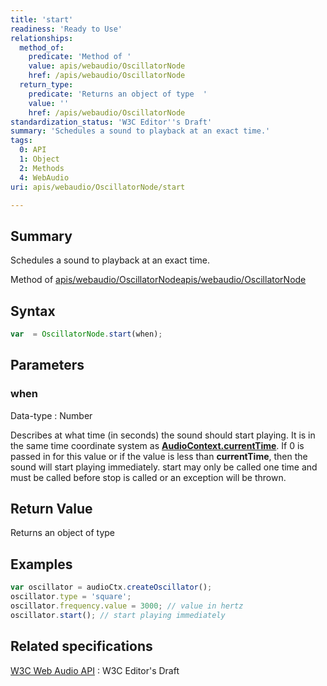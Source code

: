 ```yaml
---
title: 'start'
readiness: 'Ready to Use'
relationships:
  method_of:
    predicate: 'Method of '
    value: apis/webaudio/OscillatorNode
    href: /apis/webaudio/OscillatorNode
  return_type:
    predicate: 'Returns an object of type  '
    value: ''
    href: /apis/webaudio/OscillatorNode
standardization_status: 'W3C Editor''s Draft'
summary: 'Schedules a sound to playback at an exact time.'
tags:
  0: API
  1: Object
  2: Methods
  4: WebAudio
uri: apis/webaudio/OscillatorNode/start

---
```

## Summary

Schedules a sound to playback at an exact time.

Method of [apis/webaudio/OscillatorNode](/apis/webaudio/OscillatorNode)[apis/webaudio/OscillatorNode](/apis/webaudio/OscillatorNode)

## Syntax

``` js
var  = OscillatorNode.start(when);
```

## Parameters

### when

 Data-type
:   Number

 Describes at what time (in seconds) the sound should start playing. It is in the same time coordinate system as [**AudioContext.currentTime**](/apis/webaudio/AudioContext/currentTime). If 0 is passed in for this value or if the value is less than **currentTime**, then the sound will start playing immediately. start may only be called one time and must be called before stop is called or an exception will be thrown.

## Return Value

Returns an object of type

## Examples

``` js
var oscillator = audioCtx.createOscillator();
oscillator.type = 'square';
oscillator.frequency.value = 3000; // value in hertz
oscillator.start(); // start playing immediately
```

## Related specifications

[W3C Web Audio API](http://webaudio.github.io/web-audio-api/)
:   W3C Editor's Draft
